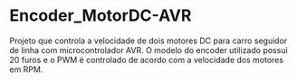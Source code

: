 # Encoder_MotorDC-AVR
Projeto que controla a velocidade de dois motores DC para carro seguidor de linha com microcontrolador AVR. O modelo do encoder utilizado possui 20 furos e o PWM é controlado de acordo com a velocidade dos motores em RPM. 
